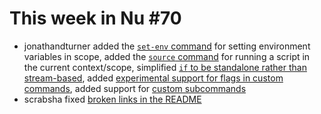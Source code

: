 # This week in Nu #70

* jonathandturner added the [`set-env` command](https://github.com/nushell/nushell/pull/2802) for setting environment variables in scope, added the [`source` command](https://github.com/nushell/nushell/pull/2803) for running a script in the current context/scope, simplified [`if` to be standalone rather than stream-based](https://github.com/nushell/nushell/pull/2805), added [experimental support for flags in custom commands](https://github.com/nushell/nushell/pull/2808), added support for [custom subcommands](https://github.com/nushell/nushell/pull/2814)
* scrabsha fixed [broken links in the README](https://github.com/nushell/nushell/pull/2813)

